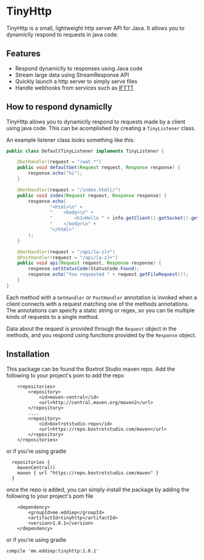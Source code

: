 # TinyHttp

TinyHttp is a small, lightweight http server API for Java. It allows you to dynamiclly respond to requests in java code.

## Features

* Respond dynamiclly to responses using Java code
* Stream large data using StreamResponse API
* Quickly launch a http server to simply serve files
* Handle webhooks from services such as [IFTTT](https://ifttt.com/discover)

## How to respond dynamiclly

TinyHttp allows you to dynamiclly respond to requests made by a client using java code. This can be acomplished by creating
a `TinyListener` class.

An example listener class looks something like this:

```java
public class DefaultTinyListener implements TinyListener {

    @GetHandler(request = "/wat.*")
    public void defaultGet(Request request, Response response) {
        response.echo("hi");
    }

    @GetHandler(request = "/index.html|/")
    public void index(Request request, Response response) {
        response.echo(
                "<html>\n" +
                "    <body>\n" +
                "        <h1>Hello " + info.getClient().getSocket().getInetAddress().toString().substring(1) + "!</h1>\n" +
                "    </body>\n" +
                "</html>"
        );
    }

    @GetHandler(request = "/api/[a-z]+")
    @PostHandler(request = "/api/[a-z]+")
    public void api(Request request, Response response) {
        response.setStatusCode(StatusCode.Found);
        response.echo("You requested " + request.getFileRequest());
    }
}
```

Each method with a `GetHandler` or `PostHandler` annotation is invoked when a client connects with a request matching one of the methods annotations.
The annotations can speicfy a static string or regex, so you can tie multiple kinds of requests to a single method.

Data about the request is provided through the `Request` object in the methods, and you respond using functions provided by the `Response` object.

## Installation

This package can be found the Boxtrot Studio maven repo. Add the following to your project's pom to add the repo

```
    <repositories>
        <repository>
            <id>maven-central</id>
            <url>http://central.maven.org/maven2</url>
        </repository>
        ....
        <repository>
            <id>boxtrotstudio-repo</id>
            <url>https://repo.boxtrotstudio.com/maven</url>
        </repository>
    </repositories>
```

or if you're using gradle

```
  repositories {
    mavenCentral()
    maven { url "https://repo.boxtrotstudio.com/maven" }
  }
```

once the repo is added, you can simply install the package by adding the following to your project's pom file

```
    <dependency>
        <groupId>me.eddiep</groupId>
        <artifactId>tinyhttp</artifactId>
        <version>1.0.1</version>
    </dependency>
```

or if you're using gradle

```
compile 'me.eddiep:tinyhttp:1.0.1'
```
